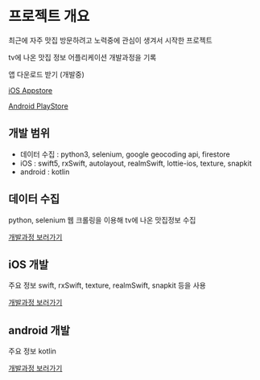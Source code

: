 # 프로젝트 개요
최근에 자주 맛집 방문하려고 노력중에 관심이 생겨서 시작한 프로젝트

tv에 나온 맛집 정보 어플리케이션 개발과정을 기록

앱 다운로드 받기 (개발중)

[iOS Appstore](https://google.com "appstore link")

[Android PlayStore](https://google.com, "google play store link")

## 개발 범위
- 데이터 수집 : python3, selenium, google geocoding api, firestore
- iOS : swift5, rxSwift, autolayout, realmSwift, lottie-ios, texture, snapkit
- android : kotlin


## 데이터 수집
python, selenium 웹 크롤링을 이용해 tv에 나온 맛집정보 수집

[개발과정 보러가기](https://github.com/wlsrldu/tvRestaurants/tree/main/python "link")


## iOS 개발
주요 정보 swift, rxSwift, texture, realmSwift, snapkit 등을 사용

[개발과정 보러가기](https://github.com/wlsrldu/tvRestaurants/tree/main/iOS "link")


## android 개발
주요 정보 kotlin

[개발과정 보러가기](https://google.com "link")

